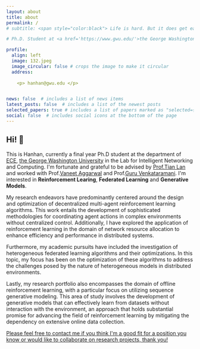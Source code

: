 ```yaml
---
layout: about
title: about
permalink: /
# subtitle: <span style="color:black"> Life is hard. But it does get easier everyday if you keep trying.</span> <span style="color:rgba(0, 0, 0, 0.0)"> Did you realize that you are currently living at least one of the dreams that you used to dream?</span>

# Ph.D. Student at <a href='https://www.gwu.edu/'>the George Washington University</a>.  

profile:
  align: left
  image: 132.jpeg
  image_circular: false # crops the image to make it circular
  address: 
  
    <p> hanhan@gwu.edu </p>


news: false  # includes a list of news items
latest_posts: false  # includes a list of the newest posts
selected_papers: true # includes a list of papers marked as "selected={true}"
social: false  # includes social icons at the bottom of the page
---
```


    

## Hi! 👋 

This is Hanhan, currently a final year Ph.D student at the department of [ECE](https://www.ece.seas.gwu.edu/), [the George Washington University](https://www.gwu.edu/) in the Lab for Intelligent Networking and Computing. I'm fortunate and grateful to be advised by [Prof.Tian Lan](https://www2.seas.gwu.edu/~tlan/) and worked with Prof.[Vaneet Aggarwal](https://web.ics.purdue.edu/~vaneet/) and Prof.[Guru Venkataramani](https://www2.seas.gwu.edu/~guruv/). I'm interested in **Reinforcement Learing**, **Federated Learning** and **Generative Models**. 

My research endeavors have predominantly centered around the design and optimization of decentralized multi-agent reinforcement learning algorithms. This work entails the development of sophisticated methodologies for coordinating agent actions in complex environments without centralized control. Additionally, I have explored the application of reinforcement learning in the domain of network resource allocation to enhance efficiency and performance in distributed systems.

Furthermore, my academic pursuits have included the investigation of heterogeneous federated learning algorithms and their optimizations. In this topic, my focus has been on the optimization of these algorithms to address the challenges posed by the nature of heterogeneous models in distributed environments.

Lastly, my research portfolio also encompasses the domain of offline reinforcement learning, with a particular focus on utilizing sequence generative modeling. This area of study involves the development of generative models that can effectively learn from datasets without interaction with the environment, an approach that holds substantial promise for advancing the field of reinforcement learning by mitigating the dependency on extensive online data collection.

[Please feel free to contact me if you think I'm a good fit for a position you know or would like to collaborate on research projects, thank you!](#)



<!-- ------------------Testing Text-----------------

# <p>800 22nd St NW, Washington, DC 20052</p>

Random Text Testing

dd

Write your biography here. Tell the world about yourself. Link to your favorite [subreddit](http://reddit.com). You can put a picture in, too. The code is already in, just name your picture `prof_pic.jpg` and put it in the `img/` folder.

Put your address / P.O. box / other info right below your picture. You can also disable any of these elements by editing `profile` property of the YAML header of your `_pages/about.md`. Edit `_bibliography/papers.bib` and Jekyll will render your [publications page](/al-folio/publications/) automatically.

Link to your social media connections, too. This theme is set up to use [Font Awesome icons](http://fortawesome.github.io/Font-Awesome/) and [Academicons](https://jpswalsh.github.io/academicons/), like the ones below. Add your Facebook, Twitter, LinkedIn, Google Scholar, or just disable all of them. -->
